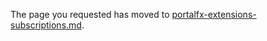 The page you requested has moved to [portalfx-extensions-subscriptions.md](portalfx-extensions-subscriptions.md).